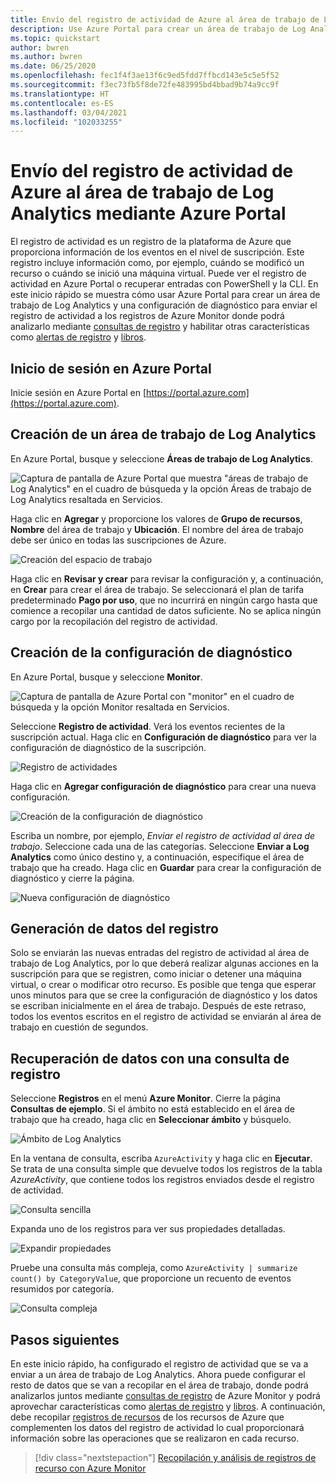 ```yaml
---
title: Envío del registro de actividad de Azure al área de trabajo de Log Analytics mediante Azure Portal
description: Use Azure Portal para crear un área de trabajo de Log Analytics y una configuración de diagnóstico para enviar el registro de actividad a los registros de Azure Monitor.
ms.topic: quickstart
author: bwren
ms.author: bwren
ms.date: 06/25/2020
ms.openlocfilehash: fec1f4f3ae13f6c9ed5fdd7ffbcd143e5c5e5f52
ms.sourcegitcommit: f3ec73fb5f8de72fe483995bd4bbad9b74a9cc9f
ms.translationtype: HT
ms.contentlocale: es-ES
ms.lasthandoff: 03/04/2021
ms.locfileid: "102033255"
---
```

# <a name="send-azure-activity-log-to-log-analytics-workspace-using-azure-portal"></a>Envío del registro de actividad de Azure al área de trabajo de Log Analytics mediante Azure Portal
El registro de actividad es un registro de la plataforma de Azure que proporciona información de los eventos en el nivel de suscripción. Este registro incluye información como, por ejemplo, cuándo se modificó un recurso o cuándo se inició una máquina virtual. Puede ver el registro de actividad en Azure Portal o recuperar entradas con PowerShell y la CLI. En este inicio rápido se muestra cómo usar Azure Portal para crear un área de trabajo de Log Analytics y una configuración de diagnóstico para enviar el registro de actividad a los registros de Azure Monitor donde podrá analizarlo mediante [consultas de registro](../logs/log-query-overview.md) y habilitar otras características como [alertas de registro](../alerts/alerts-log-query.md) y [libros](../visualize/workbooks-overview.md). 

## <a name="sign-in-to-azure-portal"></a>Inicio de sesión en Azure Portal
Inicie sesión en Azure Portal en [https://portal.azure.com](https://portal.azure.com). 



## <a name="create-a-log-analytics-workspace"></a>Creación de un área de trabajo de Log Analytics
En Azure Portal, busque y seleccione **Áreas de trabajo de Log Analytics**. 

![Captura de pantalla de Azure Portal que muestra "áreas de trabajo de Log Analytics" en el cuadro de búsqueda y la opción Áreas de trabajo de Log Analytics resaltada en Servicios.](../logs/media/quick-create-workspace/azure-portal-01.png)
  
Haga clic en **Agregar** y proporcione los valores de **Grupo de recursos**, **Nombre** del área de trabajo y **Ubicación**. El nombre del área de trabajo debe ser único en todas las suscripciones de Azure.

![Creación del espacio de trabajo](media/quick-collect-activity-log/create-workspace.png)

Haga clic en **Revisar y crear** para revisar la configuración y, a continuación, en **Crear** para crear el área de trabajo. Se seleccionará el plan de tarifa predeterminado **Pago por uso**, que no incurrirá en ningún cargo hasta que comience a recopilar una cantidad de datos suficiente. No se aplica ningún cargo por la recopilación del registro de actividad.


## <a name="create-diagnostic-setting"></a>Creación de la configuración de diagnóstico
En Azure Portal, busque y seleccione **Monitor**. 

![Captura de pantalla de Azure Portal con "monitor" en el cuadro de búsqueda y la opción Monitor resaltada en Servicios.](media/quick-collect-activity-log/azure-portal-monitor.png)

Seleccione **Registro de actividad**. Verá los eventos recientes de la suscripción actual. Haga clic en **Configuración de diagnóstico** para ver la configuración de diagnóstico de la suscripción.

![Registro de actividades](media/quick-collect-activity-log/activity-log.png)

Haga clic en **Agregar configuración de diagnóstico** para crear una nueva configuración. 

![Creación de la configuración de diagnóstico](media/quick-collect-activity-log/create-diagnostic-setting.png)

Escriba un nombre, por ejemplo, *Enviar el registro de actividad al área de trabajo*. Seleccione cada una de las categorías. Seleccione **Enviar a Log Analytics** como único destino y, a continuación, especifique el área de trabajo que ha creado. Haga clic en **Guardar** para crear la configuración de diagnóstico y cierre la página.

![Nueva configuración de diagnóstico](media/quick-collect-activity-log/new-diagnostic-setting.png)

## <a name="generate-log-data"></a>Generación de datos del registro
Solo se enviarán las nuevas entradas del registro de actividad al área de trabajo de Log Analytics, por lo que deberá realizar algunas acciones en la suscripción para que se registren, como iniciar o detener una máquina virtual, o crear o modificar otro recurso. Es posible que tenga que esperar unos minutos para que se cree la configuración de diagnóstico y los datos se escriban inicialmente en el área de trabajo. Después de este retraso, todos los eventos escritos en el registro de actividad se enviarán al área de trabajo en cuestión de segundos.

## <a name="retrieve-data-with-a-log-query"></a>Recuperación de datos con una consulta de registro

Seleccione **Registros** en el menú **Azure Monitor**. Cierre la página **Consultas de ejemplo**. Si el ámbito no está establecido en el área de trabajo que ha creado, haga clic en **Seleccionar ámbito** y búsquelo.

![Ámbito de Log Analytics](media/quick-collect-activity-log/log-analytics-scope.png)

En la ventana de consulta, escriba `AzureActivity` y haga clic en **Ejecutar**. Se trata de una consulta simple que devuelve todos los registros de la tabla *AzureActivity*, que contiene todos los registros enviados desde el registro de actividad.

![Consulta sencilla](media/quick-collect-activity-log/query-01.png)

Expanda uno de los registros para ver sus propiedades detalladas.

![Expandir propiedades](media/quick-collect-activity-log/expand-properties.png)

Pruebe una consulta más compleja, como `AzureActivity | summarize count() by CategoryValue`, que proporcione un recuento de eventos resumidos por categoría.

![Consulta compleja](media/quick-collect-activity-log/query-02.png)


## <a name="next-steps"></a>Pasos siguientes
En este inicio rápido, ha configurado el registro de actividad que se va a enviar a un área de trabajo de Log Analytics. Ahora puede configurar el resto de datos que se van a recopilar en el área de trabajo, donde podrá analizarlos juntos mediante [consultas de registro](../logs/log-query-overview.md) de Azure Monitor y podrá aprovechar características como [alertas de registro](../alerts/alerts-log-query.md) y [libros](../visualize/workbooks-overview.md). A continuación, debe recopilar [registros de recursos](../essentials/resource-logs.md) de los recursos de Azure que complementen los datos del registro de actividad lo cual proporcionará información sobre las operaciones que se realizaron en cada recurso.


> [!div class="nextstepaction"]
> [Recopilación y análisis de registros de recurso con Azure Monitor](../essentials/tutorial-resource-logs.md)
